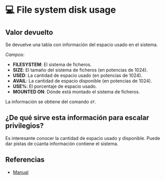 # 💻 File system disk usage

## Valor devuelto
Se devuelve una tabla con información del espacio usado en el sistema.

*Campos*:
- **FILESYSTEM**: El sistema de ficheros.
- **SIZE**: El tamaño del sistema de ficheros (en potencias de 1024).
- **USED**: La cantidad de espacio usado (en potencias de 1024).
- **AVAIL**: La cantidad de espacio disponible (en potencias de 1024).
- **USE%**: El porcentaje de espacio usado.
- **MOUNTED ON**: Dónde está montado el sistema de ficheros.

La información se obtiene del comando `df`.

## ¿De qué sirve esta información para escalar privilegios?
Es interesante conocer la cantidad de espacio usado y disponible. Puede dar pistas de cúanta información contiene el sistema.

## Referencias
- [Manual](https://www.man7.org/linux/man-pages/man1/df.1.html)